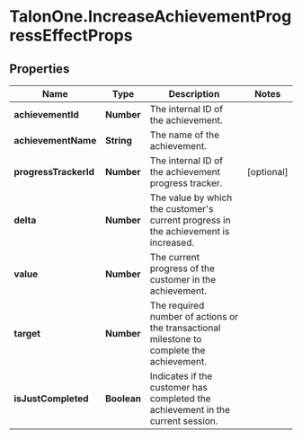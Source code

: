 # TalonOne.IncreaseAchievementProgressEffectProps

## Properties

Name | Type | Description | Notes
------------ | ------------- | ------------- | -------------
**achievementId** | **Number** | The internal ID of the achievement. | 
**achievementName** | **String** | The name of the achievement. | 
**progressTrackerId** | **Number** | The internal ID of the achievement progress tracker. | [optional] 
**delta** | **Number** | The value by which the customer&#39;s current progress in the achievement is increased. | 
**value** | **Number** | The current progress of the customer in the achievement. | 
**target** | **Number** | The required number of actions or the transactional milestone to complete the achievement. | 
**isJustCompleted** | **Boolean** | Indicates if the customer has completed the achievement in the current session. | 


